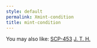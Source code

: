 ```yaml
---
style: default
permalink: Xmint-condition
title: mint-condition
---
```

You may also like:
[SCP-453](http://scp-wiki.net/scp-453)
[J. T. H.](http://scp-wiki.net/jth)